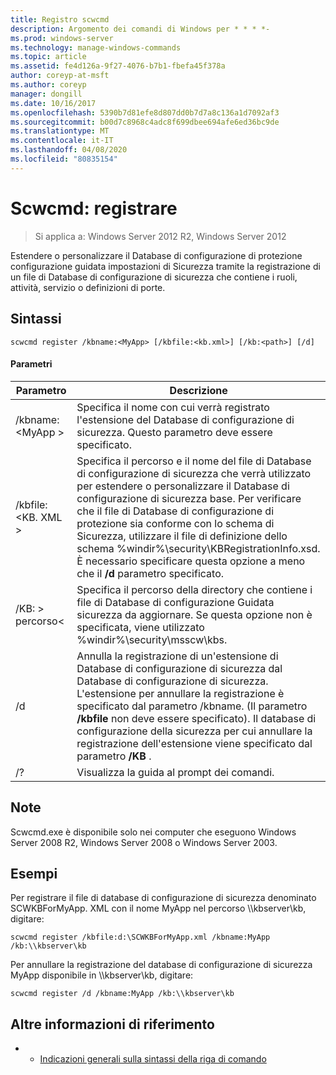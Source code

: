 ```yaml
---
title: Registro scwcmd
description: Argomento dei comandi di Windows per * * * *-
ms.prod: windows-server
ms.technology: manage-windows-commands
ms.topic: article
ms.assetid: fe4d126a-9f27-4076-b7b1-fbefa45f378a
author: coreyp-at-msft
ms.author: coreyp
manager: dongill
ms.date: 10/16/2017
ms.openlocfilehash: 5390b7d81efe8d807dd0b7d7a8c136a1d7092af3
ms.sourcegitcommit: b00d7c8968c4adc8f699dbee694afe6ed36bc9de
ms.translationtype: MT
ms.contentlocale: it-IT
ms.lasthandoff: 04/08/2020
ms.locfileid: "80835154"
---
```

# <a name="scwcmd-register"></a>Scwcmd: registrare

> Si applica a: Windows Server 2012 R2, Windows Server 2012

Estendere o personalizzare il Database di configurazione di protezione configurazione guidata impostazioni di Sicurezza tramite la registrazione di un file di Database di configurazione di sicurezza che contiene i ruoli, attività, servizio o definizioni di porte.

## <a name="syntax"></a>Sintassi

```
scwcmd register /kbname:<MyApp> [/kbfile:<kb.xml>] [/kb:<path>] [/d]
```

#### <a name="parameters"></a>Parametri

|Parametro|Descrizione|
|---------|-----------|
|/kbname:\<MyApp >|Specifica il nome con cui verrà registrato l'estensione del Database di configurazione di sicurezza. Questo parametro deve essere specificato.|
|/kbfile:\<KB. XML >|Specifica il percorso e il nome del file di Database di configurazione di sicurezza che verrà utilizzato per estendere o personalizzare il Database di configurazione di sicurezza base. Per verificare che il file di Database di configurazione di protezione sia conforme con lo schema di Sicurezza, utilizzare il file di definizione dello schema %windir%\security\KBRegistrationInfo.xsd. È necessario specificare questa opzione a meno che il **/d** parametro specificato.|
|/KB: > percorso\<|Specifica il percorso della directory che contiene i file di Database di configurazione Guidata sicurezza da aggiornare. Se questa opzione non è specificata, viene utilizzato %windir%\security\msscw\kbs.|
|/d|Annulla la registrazione di un'estensione di Database di configurazione di sicurezza dal Database di configurazione di sicurezza. L'estensione per annullare la registrazione è specificato dal parametro /kbname. (Il parametro **/kbfile** non deve essere specificato). Il database di configurazione della sicurezza per cui annullare la registrazione dell'estensione viene specificato dal parametro **/KB** .|
|/?|Visualizza la guida al prompt dei comandi.|

## <a name="remarks"></a>Note

Scwcmd.exe è disponibile solo nei computer che eseguono Windows Server 2008 R2, Windows Server 2008 o Windows Server 2003.

## <a name="examples"></a><a name=BKMK_Examples></a>Esempi

Per registrare il file di database di configurazione di sicurezza denominato SCWKBForMyApp. XML con il nome MyApp nel percorso \\\\kbserver\kb, digitare:
```
scwcmd register /kbfile:d:\SCWKBForMyApp.xml /kbname:MyApp /kb:\\kbserver\kb
```
Per annullare la registrazione del database di configurazione di sicurezza MyApp disponibile in \\\\kbserver\kb, digitare:
```
scwcmd register /d /kbname:MyApp /kb:\\kbserver\kb
```

## <a name="additional-references"></a>Altre informazioni di riferimento

-   - [Indicazioni generali sulla sintassi della riga di comando](command-line-syntax-key.md)